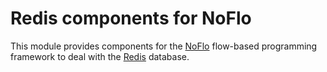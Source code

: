 Redis components for NoFlo
==========================

This module provides components for the [NoFlo](http://noflojs.org/) flow-based programming framework to deal with the [Redis](http://redis.io/) database.
